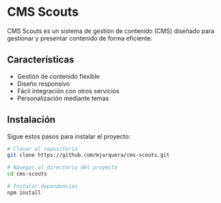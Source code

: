 # CMS Scouts

CMS Scouts es un sistema de gestión de contenido (CMS) diseñado para gestionar y presentar contenido de forma eficiente.

## Características

- Gestión de contenido flexible
- Diseño responsivo
- Fácil integración con otros servicios
- Personalización mediante temas

## Instalación

Sigue estos pasos para instalar el proyecto:

```bash
# Clonar el repositorio
git clone https://github.com/mjorquera/cms-scouts.git

# Navegar al directorio del proyecto
cd cms-scouts

# Instalar dependencias
npm install
